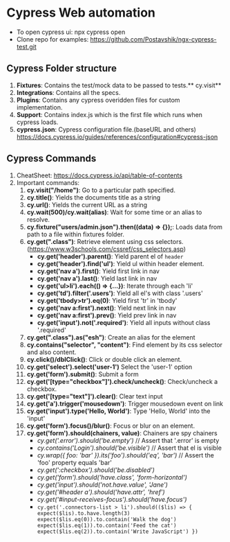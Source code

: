# Cypress Web automation

- To open cypress ui: npx cypress open
- Clone repo for examples: https://github.com/Postavshik/ngx-cypress-test.git

## Cypress Folder structure
1. **Fixtures**: Contains the test/mock data to be passed to tests.**
cy.visit**
2. **Integrations**: Contains all the specs.
3. **Plugins**: Contains any cypress overidden files for custom implementation.
4. **Support**: Contains index.js which is the first file which runs when cypress loads.
5. **cypress.json**: Cypress configuration file.(baseURL and others) https://docs.cypress.io/guides/references/configuration#cypress-json


## Cypress Commands
1. CheatSheet: https://docs.cypress.io/api/table-of-contents
2. Important commands:
    1. **cy.visit("/home")**: Go to a particular path specified.
    2. **cy.title()**: Yields the documents title as a string
    3. **cy.url()**: Yields the current URL as a string
    4. **cy.wait(500)/cy.wait(alias)**: Wait for some time or an alias to resolve. 
    5. **cy.fixture("users/admin.json").then((data) => {});**: Loads data from path to a file within fixtures folder.
    6. **cy.get(".class")**: Retrieve element using css selectors.(https://www.w3schools.com/cssref/css_selectors.asp)
       - **cy.get('header').parent()**: Yield parent el of `header`
       - **cy.get('header').find('ul')**: Yield ul within header element.
       - **cy.get('nav a').first()**: Yield first link in nav
       - **cy.get('nav a').last()**: Yield last link in nav
       - **cy.get('ul>li').each(() => {...})**: Iterate through each 'li'
       - **cy.get('td').filter('.users')**: Yield all el's with class '.users'
       - **cy.get('tbody>tr').eq(0)**: Yield first 'tr' in 'tbody'
       - **cy.get('nav a:first').next()**: Yield next link in nav
       - **cy.get('nav a:first').prev()**: Yield prev link in nav
       - **cy.get('input').not('.required')**: Yield all inputs without class '.required'
    7. **cy.get(".class").as("esh")**: Create an alias for the element
    8. **cy.contains("selector", "content")**: Find element by its css selector and also content.
    9. **cy.click()/dblClick()**: Click or double click an element.
    10. **cy.get('select').select('user-1')** Select the 'user-1' option
    11. **cy.get('form').submit()**: Submit a form
    12. **cy.get('[type="checkbox"]').check/uncheck()**: Check/uncheck a checkbox.
    13. **cy.get('[type="text"]').clear()**: Clear text input
    14. **cy.get('a').trigger('mousedown')**: Trigger mousedown event on link
    15. **cy.get('input').type('Hello, World')**: Type 'Hello, World' into the 'input'
    16. **cy.get('form').focus()/blur()**: Focus or blur on an element.
    17. **cy.get('form').should(chainers, value)**: Chainers are spy chainers
        - _cy.get('.error').should('be.empty')_ // Assert that '.error' is empty
        - _cy.contains('Login').should('be.visible')_ // Assert that el is visible
        - _cy.wrap({ foo: 'bar' }).its('foo').should('eq', 'bar')_ // Assert the 'foo' property equals 'bar'
        - _cy.get(':checkbox').should('be.disabled')_
        - _cy.get('form').should('have.class', 'form-horizontal')_
        - _cy.get('input').should('not.have.value', 'Jane')_
        - _cy.get('#header a').should('have.attr', 'href')_
        - _cy.get('#input-receives-focus').should('have.focus')_
        - `cy.get('.connectors-list > li').should(($lis) => {
          expect($lis).to.have.length(3)
          expect($lis.eq(0)).to.contain('Walk the dog')
          expect($lis.eq(1)).to.contain('Feed the cat')
          expect($lis.eq(2)).to.contain('Write JavaScript')
          })`
